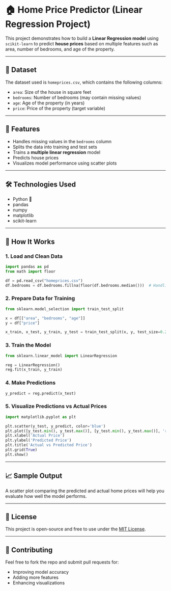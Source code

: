 # 🏠 Home Price Predictor (Linear Regression Project)

This project demonstrates how to build a **Linear Regression model** using `scikit-learn` to predict **house prices** based on multiple features such as area, number of bedrooms, and age of the property.

---

## 📂 Dataset

The dataset used is `homeprices.csv`, which contains the following columns:

* `area`: Size of the house in square feet
* `bedrooms`: Number of bedrooms (may contain missing values)
* `age`: Age of the property (in years)
* `price`: Price of the property (target variable)

---

## 📌 Features

* Handles missing values in the `bedrooms` column
* Splits the data into training and test sets
* Trains a **multiple linear regression** model
* Predicts house prices
* Visualizes model performance using scatter plots

---

## 🛠️ Technologies Used

* Python 🐍
* pandas
* numpy
* matplotlib
* scikit-learn

---

## 🚀 How It Works

### 1. **Load and Clean Data**

```python
import pandas as pd
from math import floor

df = pd.read_csv("homeprices.csv")
df.bedrooms = df.bedrooms.fillna(floor(df.bedrooms.median()))  # Handling missing values
```

### 2. **Prepare Data for Training**

```python
from sklearn.model_selection import train_test_split

x = df[["area", "bedrooms", "age"]]
y = df["price"]

x_train, x_test, y_train, y_test = train_test_split(x, y, test_size=0.2, random_state=42)
```

### 3. **Train the Model**

```python
from sklearn.linear_model import LinearRegression

reg = LinearRegression()
reg.fit(x_train, y_train)
```

### 4. **Make Predictions**

```python
y_predict = reg.predict(x_test)
```

### 5. **Visualize Predictions vs Actual Prices**

```python
import matplotlib.pyplot as plt

plt.scatter(y_test, y_predict, color='blue')
plt.plot([y_test.min(), y_test.max()], [y_test.min(), y_test.max()], 'r--')
plt.xlabel('Actual Price')
plt.ylabel('Predicted Price')
plt.title('Actual vs Predicted Price')
plt.grid(True)
plt.show()
```

---

## 📈 Sample Output

A scatter plot comparing the predicted and actual home prices will help you evaluate how well the model performs.

---

## 📄 License

This project is open-source and free to use under the [MIT License](LICENSE).

---

## 🙌 Contributing

Feel free to fork the repo and submit pull requests for:

* Improving model accuracy
* Adding more features
* Enhancing visualizations
